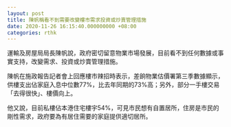 ```yaml
---
layout: post
title: 陳帆稱看不到需要改變樓市需求投資或炒賣管理措施
date: 2020-11-26 16:15:40.000000000 +08:00
categories: rthk
---
```


運輸及房屋局局長陳帆說，政府密切留意物業市場發展，目前看不到任何數據或事實支持，改變需求、投資或炒賣管理措施。

陳帆在施政報告記者會上回應樓市辣招時表示，差餉物業估價署第三季數據顯示，供樓支出佔家庭入息中位數77%，比去年同期的73%高；另外，部分一手樓交易「去得很快」、樓價向上。

他又說，目前私樓佔本港住宅樓宇54%，可見市民想有自置居所，住房是市民的剛性需求，政府要為有居住需要的家庭提供適切居所。
